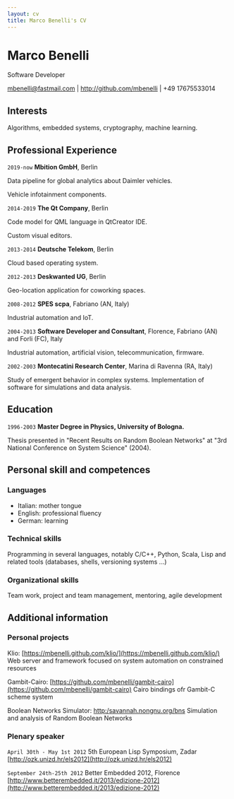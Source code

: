 ```yaml
---
layout: cv
title: Marco Benelli's CV
---
```

# Marco Benelli
Software Developer

<div id="webaddress">
<a href="mbenelli@fastmail.com">mbenelli@fastmail.com</a>
| <a href="http://github.com/mbenelli">http://github.com/mbenelli</a>
| +49 17675533014
</div>


## Interests

Algorithms, embedded systems, cryptography, machine learning.


## Professional Experience

`2019-now`
__Mbition GmbH__, Berlin

Data pipeline for global analytics about Daimler vehicles.

Vehicle infotainment components.

`2014-2019`
__The Qt Company__, Berlin

Code model for QML language in QtCreator IDE.

Custom visual editors.

`2013-2014`
__Deutsche Telekom__, Berlin

Cloud based operating system.

`2012-2013`
__Deskwanted UG__, Berlin

Geo-location application for coworking spaces.

`2008-2012`
__SPES scpa__, Fabriano (AN, Italy)

Industrial automation and IoT.

`2004-2013`
__Software Developer and Consultant__, Florence, Fabriano (AN) and Forli (FC), Italy

Industrial automation, artificial vision, telecommunication, firmware.

`2002-2003`
__Montecatini Research Center__, Marina di Ravenna (RA, Italy)

Study of emergent behavior in complex systems. Implementation of software
for simulations and data analysis.


## Education

`1996-2003`
__Master Degree in Physics, University of Bologna.__

Thesis presented in "Recent Results on Random Boolean Networks" at
"3rd National Conference on System Science" (2004).


## Personal skill and competences

### Languages

  - Italian: mother tongue
  - English: professional fluency
  - German: learning
  
### Technical skills

Programming in several languages, notably C/C++, Python, Scala, Lisp
and related tools (databases, shells, versioning systems ...)
  
### Organizational skills

Team work, project and team management, mentoring, agile development


## Additional information

### Personal projects

Klio: [https://mbenelli.github.com/klio/](https://mbenelli.github.com/klio/)
Web server and framework focused on system automation on constrained
resources


Gambit-Cairo: [https://github.com/mbenelli/gambit-cairo](https://github.com/mbenelli/gambit-cairo)
Cairo bindings ofr Gambit-C scheme system


Boolean Networks Simulator: [http:/savannah.nongnu.org/bns](http:/savannah.nongnu.org/bns)
Simulation and analysis of Random Boolean Networks


### Plenary speaker

`April 30th - May 1st 2012`
5th European Lisp Symposium, Zadar
[http://ozk.unizd.hr/els2012](http://ozk.unizd.hr/els2012)

`September 24th-25th 2012`
Better Embedded 2012, Florence
[http://www.betterembedded.it/2013/edizione-2012](http://www.betterembedded.it/2013/edizione-2012)


<!-- ### Footer

Last updated: January 2021 -->


